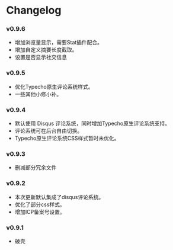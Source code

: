 # Changelog

### v0.9.6

- 增加浏览量显示，需要Stat插件配合。
- 增加自定义摘要长度截取。
- 设置是否显示社交信息

### v0.9.5

- 优化Typecho原生评论系统样式。
- 一些其他小修小补。

### v0.9.4

- 默认使用 Disqus 评论系统，同时增加Typecho原生评论系统支持。
- 评论系统可在后台自由切换。
- Typecho原生评论系统CSS样式暂时未优化。

### v0.9.3

- 删减部分冗余文件

### v0.9.2

- 本次更新默认集成了disqus评论系统。
- 优化了部分css样式。
- 增加ICP备案号设置。

### v0.9.1

- 破壳
